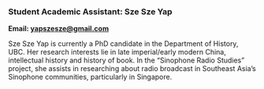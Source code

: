 ### Student Academic Assistant: Sze Sze Yap

**Email: <yapszesze@gmail.com>**

Sze Sze Yap is currently a PhD candidate in the Department of History, UBC. Her research interests lie in late imperial/early modern China, intellectual history and history of book. In the “Sinophone Radio Studies” project, she assists in researching about radio broadcast in Southeast Asia’s Sinophone communities, particularly in Singapore.

